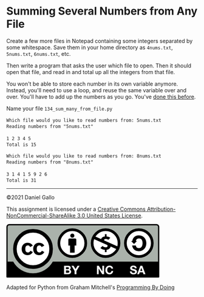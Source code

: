 # Summing Several Numbers from Any File


Create a few more files in Notepad containing some integers
separated by some whitespace. Save them in your home directory as
`4nums.txt`, `5nums.txt`, `6nums.txt`, etc.


Then write a program that asks the user which file to open.
Then it should open that file, and read in and total up all the
integers from that file.


You won't be able to store each number in its own variable anymore.
Instead, you'll need to use a loop, and reuse the same variable over
and over. You'll have to add up the numbers as you go.
You've [done this before](055-adding-values-in-a-loop.md).

Name your file `134_sum_many_from_file.py`

```
Which file would you like to read numbers from: 5nums.txt 
Reading numbers from "5nums.txt"
 
1 2 3 4 5
Total is 15
```


```
Which file would you like to read numbers from: 8nums.txt 
Reading numbers from "8nums.txt"
 
3 1 4 1 5 9 2 6
Total is 31
```

---


©2021 Daniel Gallo


This assignment is licensed under a
[Creative Commons Attribution-NonCommercial-ShareAlike 3.0 United States License](https://creativecommons.org/licenses/by-nc-sa/3.0/us/deed.en_US).  

![Creative Commons License](images/by-nc-sa.png)





Adapted for Python from Graham Mitchell's [Programming By Doing](https://programmingbydoing.com/)
